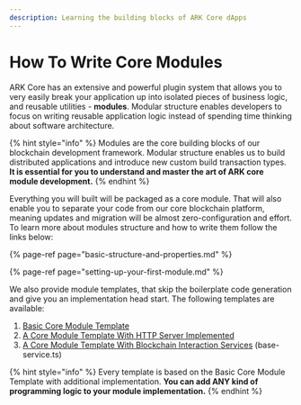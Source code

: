 ```yaml
---
description: Learning the building blocks of ARK Core dApps
---
```


# How To Write Core Modules

ARK Core has an extensive and powerful plugin system that allows you to very easily break your application up into isolated pieces of business logic, and reusable utilities - **modules**. Modular structure enables developers to focus on writing reusable application logic instead of spending time thinking about software architecture.

{% hint style="info" %}
Modules are the core building blocks of our blockchain development framework. Modular structure enables us to build distributed applications and introduce new custom build transaction types. **It is essential for you to understand and master the art of ARK core module development.** 
{% endhint %}

Everything you will built will be packaged as a core module. That will also enable you to separate your code from our core blockchain platform, meaning updates and migration will be almost zero-configuration and effort. To learn more about modules structure and how to write them follow the links below:

{% page-ref page="basic-structure-and-properties.md" %}

{% page-ref page="setting-up-your-first-module.md" %}

We also provide module templates, that skip the boilerplate code generation and give you an implementation head start. The following templates are available:

1. [Basic Core Module Template](https://github.com/learn-ark/dapp-core-module-template)
2. [A Core Module Template With HTTP Server Implemented](https://github.com/learn-ark/dapp-core-module-http-server-template)
3. [A Core Module Template With Blockchain Interaction Services](https://github.com/learn-ark/dapp-core-module-http-server-template) \(base-service.ts\)

{% hint style="info" %}
Every template is based on the Basic Core Module Template with additional implementation. **You can add ANY kind of programming logic to your module implementation.**
{% endhint %}

